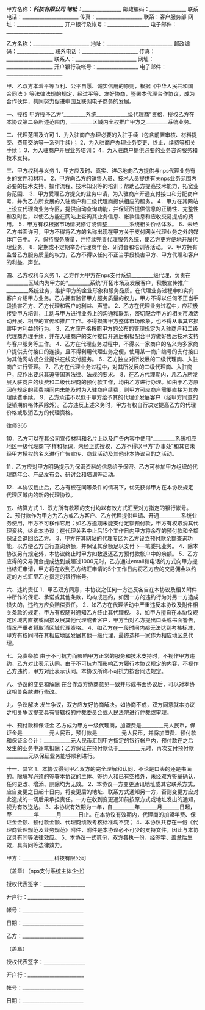 
 


甲方名称：___________科技有限公司
地址：___________________________ 邮政编码：_______________
联系电话：_______________________ 传真：___________________
联系：客户服务部 网址：___________________
开户银行及帐号：_________________ 
电子邮件：_______________________ 


乙方名称：_______________________
地址：___________________________ 邮政编码：_______________
联系电话：_______________________ 传真：___________________
联系人：_________________________ 网址：___________________
开户银行及帐号：_________________ 
电子邮件：_______________________ 


甲、乙双方本着平等互利、公平自愿、诚实信用的原则，根据《中华人民共和国
合同法
》等法律法规的规定，经过平等、友好协商，签署本代理合作协议，成为合作伙伴，共同努力促进中国互联网电子商务的发展。


一、授权
甲方授予乙方“_________系统_____________级代理商”资格，授权乙方在本协议第二条所述范围内，_________区域内全权推广甲方之_________系统业务。


二、代理范围及许可
1．为入驻商户办理必要的入驻手续（包含前置审核、材料提交、费用交纳等一系列手续）；
2．为入驻商户办理业务变更、终止、续费等相关手续；
3．为入驻商户开展业务培训；
4．为入驻商户提供必要的业务咨询服务和技术支持。


三、甲方权利与义务
1．甲方应及时、真实、详尽地向乙方提供与nps代理业务有关的文件和材料。
2．甲方向乙方的销售人员、技术人员提供有关nps业务范围内必要的技术支持、操作流程、技术知识等的培训；帮助乙方提高技术能力，拓宽业务范围．
3．甲方受理乙方提交的业务申请，为入驻商户开通支付接口和分配商户号，并为乙方所发展的入驻商户和二级代理商提供相应的服务。
4．甲方在其网站上设立代理商业务专区，提供自动查询功能，并保证所提供信息的正确性、完整性和及时性，以使乙方能在网站上查询其业务信息、帐款信息和应收交易提成的费用。
5．甲方有权根据市场情况修订或调整_________系统相关价格体系。
6．未经乙方书面许可，甲方不得将乙方的名称出现在甲方关于支付网关代理业务之外的媒体广告中。
7．保持服务质量，并持续完善代理服务系统，使乙方更方便地开展代理业务。
8．定期或不定期举办代理商年会、研讨会和培训等活动。
9．甲方拥有监督乙方服务质量的权力，乙方不得以任何不正当手段损害甲方、甲方代理和客户的利益、声誉。


四、乙方权利与义务
1．乙方作为甲方在nps支付系统_________级代理，负责在_________区域内为甲方的“_________系统”开拓市场及发展客户，积极宣传推广_________系统业务，维护甲方的企业形象和服务品质。在代理业务过程中如实向客户介绍甲方业务。乙方拥有监督甲方服务质量的权力，甲方不得以任何不正当手段损害乙方、乙方代理和客户的利益、声誉。
2．乙方在代理业务过程中，应积极接受甲方培训，主动与甲方进行业务上的沟通和联系，密切配合甲方的相关市场活动开展、相应的宣传和推广工作。不得损害甲方整体市场形象，也不得从事其它损害甲方利益的行为。
3．乙方应严格按照甲方的公布的管理规定为入驻商户和二级代理商办理手续，并在入驻商户的支付接口开通后积极配合甲方做好售后技术支持与客户服务等工作。
4．乙方在代理业务过程中，不得以一家商户的名义为多家商户提供支付接口的连接，且不得利用代理业务之便，使用某一商户编号的支付接口为其他网站或企业提供在线支付服务。
6．乙方独立对所发展的二级代理商、入驻商户进行管理。
7．乙方在代理业务过程中，对其所发展的二级代理商、入驻商户，应作出要求其遵守国家法律、法规的要求。
8．在乙方代理期内，凡乙方所发展入驻商户的续费和二级代理商的预付款工作，均由乙方进行办理。如由于乙方原因在规定的续费期间内未能及时为入驻商户续费，则甲方可应商户需要直接为其办理续费手续。
9．乙方承诺不以低于甲方给予其的代理价发展客户（经甲方同意的促销期价格体系除外）。乙方违反上述义务时，甲方有权自行决定提高乙方的代理价格或取消乙方的代理资格。




 
律师365






10．乙方可以在其公司宣传材料和名片上以及广告内容中使用“_________系统相应地区一级代理商”字样和标识，未经正式授权，乙方不得以甲方“办事处”和其它未经甲方授权的名义进行广告宣传、商业活动及其他非本协议目的之活动。

11．乙方应对甲方明确提示为保密资料的信息给予保密。乙方可参加甲方组织的代理商年会、产品发布会、研讨会和培训等活动。

12．本协议截止后，乙方有权在同等条件的情况下，优先获得甲方在本协议规定代理区域内的新的代理协议。




五、结算方式
1．双方所有款项的支付均以有效方式汇至对方指定的银行帐号。
2．预付款作为甲方为乙方或乙方客户、乙方代理提供申请、开通_________系统业务使用，甲方不可移作它用；如乙方逾期未能支付足额预付款，甲方有权取消其代理资格，终止本协议；在代理关系中止后15个工作日内甲方将余存的预付款和全额保证金退回给乙方。
3．甲方在其网站的代理专区为乙方设立预付款余额查询功能，以方便乙方自行查询余额，并保证其余额足以支付下一笔委托业务。
4．除本协议另有规定外，本协议终止时甲方如数退还乙方预付款帐户中的余额。
5．乙方应得的交易佣金提成达到或超过1000元时，乙方通过email和电话的方式向甲方提出结汇申请，甲方将在收到乙方结汇申请的5个工作日内将乙方应的交易佣金以约定的方式汇至乙方指定的银行帐号。


六、违约责任
1．甲乙双方同意，本协议之任何一方违反各自在本协议及相关附件中所作的保证、承诺或其他条款，均构成违约，如因一方的违约行为对另一方造成损失的，违约方应负赔偿责任。
2．如乙方在代理活动中严重违反本协议及附件相关条款的规定，甲方有权随时通知乙方终止其代理权。
3．如甲方擅自在本协议规定区域内直接或间接发展其他代理或者客户，甲方当对乙方提出口头或书面警告，情况严重者将取消区域代理资格。
4．如乙方在一段时间内都无法达到考核标准，甲方有权同时在其相应地区发展其他一级代理，最终选择一家作为相应地区总代理。


七、免责条款
由于不可抗力而影响甲方正常的服务和技术支持时，不视作甲方违约，乙方对此表示认同。由于不可抗力而影响乙方履行本协议规定的内容，不视作乙方违约，甲方对此表示认同。本协议所称不可抗力按合同法规定。


八、协议的变更和解除
在合作双方协商意见一致并形成书面协议后，可以对本协议相关条款进行修改。


九、争议解决
发生争议，双方应友好协商解决。如协商不成，双方同意就本协议之相关争议提交具有管辖权的仲裁委员会或人民法院进行仲裁或审理。


十、预付款和保证金
乙方成为甲方一级代理商，加盟费是_________元人民币，保证金是___________元人民币，预付款是__________元人民币，并将加盟费、预付款和保证金合计：___________元人民币汇到甲方指定的银行帐户内，预付款在之后发生的业务中逐笔扣除；乙方保证在预付款低于_________元时，再次支付预付款_________元以保证业务能够顺利进行。


十一、其它
1．本协议得到甲乙双方的完全理解和认同，不论是口头的还是书面的。除填写必须的签署本协议的主体、签约人和已有空格外，未经双方签章确认，任何更改、增添、删除均为无效。
2．本协议一方变更通讯地址或其它联系方式，应自变更之日起十日内，将变更后的地址、联系方式通知另一方，否则变更方应对此造成的一切后果承担责任。一方在收到变更通知前按原方式或地址发出的通知，视为有效送达。
3．本协议有效期为一年，自_________年_______月_______日起，至_________年_______月_______日止。在本协议有效期内，代理商的加盟年费、保证金金额、预付款金额、代理商绩效考核标准均不变；
4．本协议共存在一份《代理商管理规范及业务规范》附件，附件是本协议必不可少的支持文件，因此与本协议具有同等法律效应。
5．本协议一式贰份，双方各执一份，经签字、盖章后生效，具有同等法律效力。


 



 甲方：_____________科技有限公司
 
（盖章）（nps支付系统主体企业）
 
授权代表签字：_________________
 
开户行：_______________________
 
帐号：_________________________
 
日期：_________________________
 


 

  乙方：_________________________
  
（盖章）                        
  
授权代表签字：_________________
  
开户行：_______________________
  
帐号：_________________________
  
日期：_________________________
  

 
  

 
  
 
   
 
   
 
    


    
 

    


    


    
 
 
   
 
  
 
 


